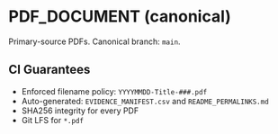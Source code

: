 # PDF_DOCUMENT (canonical)
Primary-source PDFs. Canonical branch: `main`.

## CI Guarantees
- Enforced filename policy: `YYYYMMDD-Title-###.pdf`
- Auto-generated: `EVIDENCE_MANIFEST.csv` and `README_PERMALINKS.md`
- SHA256 integrity for every PDF
- Git LFS for `*.pdf`
